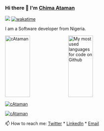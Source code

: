 ### Hi there 👋 I'm [Chima Ataman](https://www.linkedin.com/in/chima-ataman-a64462175/)   

[![](https://enkahcw3aqjzlyp.m.pipedream.net/?key=gh-cAtaman&label=visitors&color=grey&style=flat)](https://github.com/cAtaman) 
[![wakatime](https://wakatime.com/badge/user/841f74da-da14-4037-90ad-7d415a5e5ec0.svg?style=default)](https://wakatime.com/@cAtaman)

I am a Software developer from Nigeria.

<div>
  <p>
    <img height="200" width=40% align="center" src="https://github-readme-stats-cataman.vercel.app/api?username=cAtaman&show_icons=true&locale=en&default&count_private=true&theme=react" alt="cAtaman" />
<!--     <img height="160" align="center" src="https://github-readme-stats-cataman.vercel.app/api/top-langs/?username=cAtaman&layout=compact&count_private=true&theme=react" alt="My most used languages for code on Github" /> -->
    <img height="200" width=40% align="center" src="https://github-readme-stats.vercel.app/api/wakatime?username=cAtaman&layout=compact&langs_count=10&display_format=percent&custom_title=Language%20Stats&count_private=true&theme=react" alt="My most used languages for code on Github" />
  </p>
  <p>
    <a href="https://github-readme-streak-stats.herokuapp.com/?user=cAtaman&theme=blood-dark&background=000000" target=”_blank”>
      <img align="center" src="https://github-readme-streak-stats.herokuapp.com/?user=cAtaman&theme=blood-dark&background=000000" alt="cAtaman" />
    </a>
  </p>
</div>

<p align="left">
  <a href="https://github-profile-trophy-cataman.vercel.app/?username=cAtaman&theme=flat&no-bg=true" target=”_blank”>
    <img src="https://github-profile-trophy-cataman.vercel.app/?username=cAtaman&theme=flat&no-bg=true" alt="cAtaman"/>
  </a>
</p>

📫 How to reach me: [Twitter](https://twitter.com/johnkantius) * [LinkedIn](https://www.linkedin.com/in/chima-ataman-a64462175/) * [Email](mailto:chimaataman@gmail.com)
